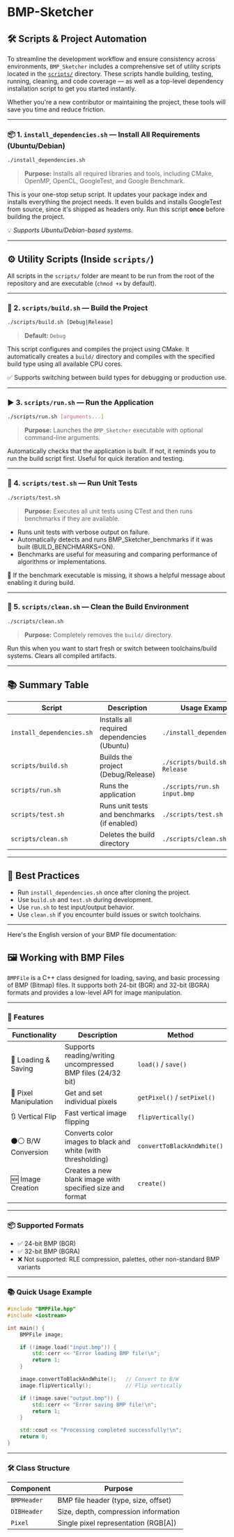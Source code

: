 # BMP-Sketcher

## 🛠 Scripts & Project Automation

To streamline the development workflow and ensure consistency across environments, `BMP_Sketcher` includes a comprehensive set of utility scripts located in the [`scripts/`](scripts/) directory. These scripts handle building, testing, running, cleaning, and code coverage — as well as a top-level dependency installation script to get you started instantly.

Whether you're a new contributor or maintaining the project, these tools will save you time and reduce friction.

---

### 📦 1. `install_dependencies.sh` — Install All Requirements (Ubuntu/Debian)

```bash
./install_dependencies.sh
```

> **Purpose:** Installs all required libraries and tools, including CMake, OpenMP, OpenCL, GoogleTest, and Google Benchmark.

This is your one-stop setup script. It updates your package index and installs everything the project needs. It even builds and installs GoogleTest from source, since it's shipped as headers only. Run this script **once** before building the project.

💡 _Supports Ubuntu/Debian-based systems._

---

## ⚙️ Utility Scripts (Inside `scripts/`)

All scripts in the `scripts/` folder are meant to be run from the root of the repository and are executable (`chmod +x` by default).

---

### 🔧 2. `scripts/build.sh` — Build the Project

```bash
./scripts/build.sh [Debug|Release]
```

> **Default:** `Debug`

This script configures and compiles the project using CMake. It automatically creates a `build/` directory and compiles with the specified build type using all available CPU cores.

✅ Supports switching between build types for debugging or production use.

---

### ▶️ 3. `scripts/run.sh` — Run the Application

```bash
./scripts/run.sh [arguments...]
```

> **Purpose:** Launches the `BMP_Sketcher` executable with optional command-line arguments.

Automatically checks that the application is built. If not, it reminds you to run the build script first. Useful for quick iteration and testing.

---

### 🧪 4. `scripts/test.sh` — Run Unit Tests

```bash
./scripts/test.sh
```

> **Purpose:** Executes all unit tests using CTest and then runs benchmarks if they are available.

- Runs unit tests with verbose output on failure.
- Automatically detects and runs BMP_Sketcher_benchmarks if it was built (BUILD_BENCHMARKS=ON).
- Benchmarks are useful for measuring and comparing performance of algorithms or implementations.

📌 If the benchmark executable is missing, it shows a helpful message about enabling it during build.

---

### 🧹 5. `scripts/clean.sh` — Clean the Build Environment

```bash
./scripts/clean.sh
```

> **Purpose:** Completely removes the `build/` directory.

Run this when you want to start fresh or switch between toolchains/build systems. Clears all compiled artifacts.

---

## 📚 Summary Table

| Script                    | Description                                 | Usage Example                |
| ------------------------- | ------------------------------------------- | ---------------------------- |
| `install_dependencies.sh` | Installs all required dependencies (Ubuntu) | `./install_dependencies.sh`  |
| `scripts/build.sh`        | Builds the project (Debug/Release)          | `./scripts/build.sh Release` |
| `scripts/run.sh`          | Runs the application                        | `./scripts/run.sh input.bmp` |
| `scripts/test.sh`         | Runs unit tests and benchmarks (if enabled) | `./scripts/test.sh`          |
| `scripts/clean.sh`        | Deletes the build directory                 | `./scripts/clean.sh`         |

---

## 🧠 Best Practices

- Run `install_dependencies.sh` once after cloning the project.
- Use `build.sh` and `test.sh` during development.
- Use `run.sh` to test input/output behavior.
- Use `clean.sh` if you encounter build issues or switch toolchains.

---

Here's the English version of your BMP file documentation:

## 🖼️ Working with BMP Files

`BMPFile` is a C++ class designed for loading, saving, and basic processing of BMP (Bitmap) files. It supports both 24-bit (BGR) and 32-bit (BGRA) formats and provides a low-level API for image manipulation.

---

### 🚀 Features

| Functionality         | Description                                                  | Method                      |
| --------------------- | ------------------------------------------------------------ | --------------------------- |
| 🔄 Loading & Saving   | Supports reading/writing uncompressed BMP files (24/32 bit)  | `load()` / `save()`         |
| 🧱 Pixel Manipulation | Get and set individual pixels                                | `getPixel()` / `setPixel()` |
| 🔃 Vertical Flip      | Fast vertical image flipping                                 | `flipVertically()`          |
| ⚫⚪ B/W Conversion   | Converts color images to black and white (with thresholding) | `convertToBlackAndWhite()`  |
| 🆕 Image Creation     | Creates a new blank image with specified size and format     | `create()`                  |

---

### 📦 Supported Formats

- ✅ 24-bit BMP (BGR)
- ✅ 32-bit BMP (BGRA)
- ❌ Not supported: RLE compression, palettes, other non-standard BMP variants

---

### 📚 Quick Usage Example

```cpp
#include "BMPFile.hpp"
#include <iostream>

int main() {
    BMPFile image;

    if (!image.load("input.bmp")) {
        std::cerr << "Error loading BMP file!\n";
        return 1;
    }

    image.convertToBlackAndWhite();   // Convert to B/W
    image.flipVertically();           // Flip vertically

    if (!image.save("output.bmp")) {
        std::cerr << "Error saving BMP file!\n";
        return 1;
    }

    std::cout << "Processing completed successfully!\n";
    return 0;
}
```

---

### 🛠 Class Structure

| Component   | Purpose                              |
| ----------- | ------------------------------------ |
| `BMPHeader` | BMP file header (type, size, offset) |
| `DIBHeader` | Size, depth, compression information |
| `Pixel`     | Single pixel representation (RGB[A]) |
